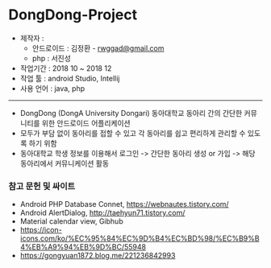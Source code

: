 # DongDong-Project
   - 제작자 :
      - 안드로이드 : 김정환 - rwggad@gmail.com  
      - php : 서진성
   - 작업기간 : 2018 10 ~ 2018 12
   - 작업 툴 : android Studio, Intellij
   - 사용 언어 : java, php
   
   ***
   - DongDong (DongA University Dongari) 동아대학교 동아리 간의 간단한 커뮤니티를 위한 안드로이드 어플리케이션
   - 모두가 부담 없이 동아리를 접할 수 있고 각 동아리를 쉽고 편리하게 관리할 수 있도록 하기 위함
   - 동아대학교 학생 정보를 이용해서 로그인 -> 간단한 동아리 생성 or 가입 -> 해당 동아리에서 커뮤니케이션 활동
   
### 참고 문헌 및 싸이트
   - Android PHP Database Connet, https://webnautes.tistory.com/
   - Android AlertDialog, http://taehyun71.tistory.com/
   - Material calendar view, Gibhub
   - https://icon-icons.com/ko/%EC%95%84%EC%9D%B4%EC%BD%98/%EC%B9%B4%EB%A9%94%EB%9D%BC/55948
   - https://gongyuan1872.blog.me/221236842993
   
